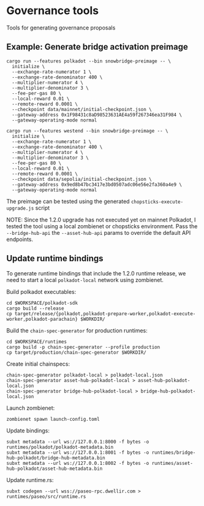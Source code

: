 # Governance tools

Tools for generating governance proposals

## Example: Generate bridge activation preimage

```shell
cargo run --features polkadot --bin snowbridge-preimage -- \
  initialize \
  --exchange-rate-numerator 1 \
  --exchange-rate-denominator 400 \
  --multiplier-numerator 4 \
  --multiplier-denominator 3 \
  --fee-per-gas 80 \
  --local-reward 0.01 \
  --remote-reward 0.0001 \
  --checkpoint data/mainnet/initial-checkpoint.json \
  --gateway-address 0x1F98431c8aD98523631AE4a59f267346ea31F984 \
  --gateway-operating-mode normal
```

```shell
cargo run --features westend --bin snowbridge-preimage -- \
  initialize \
  --exchange-rate-numerator 1 \
  --exchange-rate-denominator 400 \
  --multiplier-numerator 4 \
  --multiplier-denominator 3 \
  --fee-per-gas 80 \
  --local-reward 0.01 \
  --remote-reward 0.0001 \
  --checkpoint data/sepolia/initial-checkpoint.json \
  --gateway-address 0x9ed8b47bc3417e3bd0507adc06e56e2fa360a4e9 \
  --gateway-operating-mode normal
```

The preimage can be tested using the generated `chopsticks-execute-upgrade.js` script

NOTE: Since the 1.2.0 upgrade has not executed yet on mainnet Polkadot, I tested the tool using a local zombienet or chopsticks environment. Pass the `--bridge-hub-api` the `--asset-hub-api` params to override the default API endpoints.

## Update runtime bindings

To generate runtime bindings that include the 1.2.0 runtime release, we need to start a local `polkadot-local` network using zombienet.

Build polkadot executables:

```shell
cd $WORKSPACE/polkadot-sdk
cargo build --release
cp target/release/{polkadot,polkadot-prepare-worker,polkadot-execute-worker,polkadot-parachain} $WORKDIR/
```

Build the `chain-spec-generator` for production runtimes:

```shell
cd $WORKSPACE/runtimes
cargo build -p chain-spec-generator --profile production
cp target/production/chain-spec-generator $WORKDIR/
```

Create initial chainspecs:

```shell
chain-spec-generator polkadot-local > polkadot-local.json
chain-spec-generator asset-hub-polkadot-local > asset-hub-polkadot-local.json
chain-spec-generator bridge-hub-polkadot-local > bridge-hub-polkadot-local.json
```

Launch zombienet:

```shell
zombienet spawn launch-config.toml
```

Update bindings:

```shell
subxt metadata --url ws://127.0.0.1:8000 -f bytes -o runtimes/polkadot/polkadot-metadata.bin
subxt metadata --url ws://127.0.0.1:8001 -f bytes -o runtimes/bridge-hub-polkadot/bridge-hub-metadata.bin
subxt metadata --url ws://127.0.0.1:8002 -f bytes -o runtimes/asset-hub-polkadot/asset-hub-metadata.bin
```

Update runtime.rs:
```shell
subxt codegen --url wss://paseo-rpc.dwellir.com > runtimes/paseo/src/runtime.rs
```
